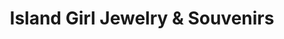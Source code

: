 ---
title: "Island Girl Jewelry & Souvenirs"
url: /gulf-shores/island-girl-jewelry-und-souvenirs/
shop: Andenken
---